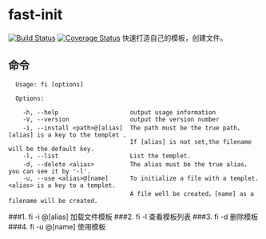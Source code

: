 # fast-init
[![Build Status](https://travis-ci.org/KingNigel/fast-init.svg?branch=master)](https://travis-ci.org/KingNigel/fast-init)
[![Coverage Status](https://coveralls.io/repos/github/KingNigel/fast-init/badge.svg)](https://coveralls.io/github/KingNigel/fast-init)
快速打造自己的模板，创建文件。
## 命令
```
  Usage: fi [options]

  Options:

    -h, --help                    output usage information
    -V, --version                 output the version number
    -i, --install <path>@[alias]  The path must be the true path，[alias] is a key to the templet .
                                  If [alias] is not set,the filename will be the default key.
    -l, --list                    List the templet.
    -d, --delete <alias>          The alias must be the true alias，you can see it by '-l'.
    -u, --use <alias>@[name]      To initialize a file with a templet.<alias> is a key to a templet.
                                  A file well be created，[name] as a filename will be created.
```
###1. fi -i <path>@[alias] 加载文件模板
###2. fi -l 查看模板列表
###3. fi -d <alias>  删除模板
###4. fi -u <alias>@[name] 使用模板

